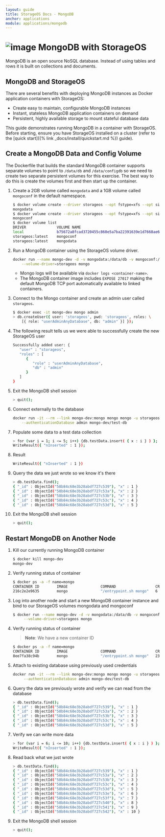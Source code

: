 ```yaml
---
layout: guide
title: StorageOS Docs - MongoDB
anchor: applications
module: applications/mongodb
---
```


# ![image](/images/docs/explore/mongologo.png) MongoDB with StorageOS

MongoDB is an open source NoSQL database.  Instead of using tables and rows it
is built on collections and documents.

## MongoDB and StorageOS

There are several benefits with deploying MongoDB instances as Docker
application containers with StorageOS:

* Create easy to maintain, configurable MongoDB instances
* Instant, stateless MongoDB application containers on demand
* Persistent, highly available storage to mount stateful database data

This guide demonstrates running MongoDB in a container with StorageOS. Before
starting, ensure you have StorageOS installed on a cluster (refer to the
[quick start]({% link _docs/install/quickstart.md %}) guide).

## Create a MongoDB Data and Config Volume

The Dockerfile that builds the standard MongoDB container supports separate
volumes to point to `/data/db` and `/data/configdb` so we need to create two
separate persistent volumes for this exercise.  The best way to do this is
create the volumes first and then start up the container.

1. Create a 2GB volume called `mongodata` and a 1GB volume called `mongoconf`
   in the default namespace.

    ```bash
    $ docker volume create --driver storageos --opt fstype=xfs --opt size=2 mongodata
    mongodata
    $ docker volume create --driver storageos --opt fstype=xfs --opt size=1 mongoconf
    mongoconf
    $ docker volume list
    DRIVER              VOLUME NAME
    local               b75672a8fcad3720455c860e5a7ba22391639e1d7668ae66d756ea84381a9926
    storageos:latest    mongoconf
    storageos:latest    mongodata
    ```

1. Run a MongoDB container using the StorageOS volume driver.

    ```bash
    docker run --name mongo-dev -d -v mongodata:/data/db -v mongoconf:/data/configdb \
        --volume-driver=storageos mongo
    ```
    * Mongo logs will be available via `docker logs <container-name>`.
    * The MongoDB container image includes `EXPOSE 27017` making the default MongoDB TCP port automatically available to linked containers.

1. Connect to the Mongo container and create an admin user called `storageos`.

    ```bash
    $ docker exec -it mongo-dev mongo admin
    > db.createUser({ user: 'storageos', pwd: 'storageos', roles: \
        [{ role: "userAdminAnyDatabase", db: "admin" }] });
    ```

1. The following result tells us we were able to successfully create the new
   StorageOS user

   ```bash
   Successfully added user: {
      "user" : "storageos",
      "roles" : [
         {
            "role" : "userAdminAnyDatabase",
            "db" : "admin"
         }
      ]
   }
   ```

1. Exit the MongoDB shell session

    ```bash
    > quit();
    ```

1. Connect externally to the database

   ```bash
   docker run -it --rm --link mongo-dev:mongo mongo mongo -u storageos -p storageos \
       --authenticationDatabase admin mongo-dev/test-db
   ```

1. Populate some data to a test data collection

   ```bash
   > for (var i = 1; i <= 5; i++) {db.testData.insert( { x : i } ) };
   WriteResult({ "nInserted" : 1 });
   ```

1. Result

   ```bash
   WriteResult({ "nInserted" : 1 })
   ```

1. Query the data we just wrote so we know it's there

   ```bash
   > db.testData.find();
   { "_id" : ObjectId("58b84c68e3b28abdf727c539"), "x" : 1 }
   { "_id" : ObjectId("58b84c68e3b28abdf727c53a"), "x" : 2 }
   { "_id" : ObjectId("58b84c68e3b28abdf727c53b"), "x" : 3 }
   { "_id" : ObjectId("58b84c68e3b28abdf727c53c"), "x" : 4 }
   { "_id" : ObjectId("58b84c68e3b28abdf727c53d"), "x" : 5 }
   ```

1. Exit the MongoDB shell session

   ```bash
   > quit();
   ```

## Restart MongoDB on Another Node

1. Kill our currently running MongoDB container

   ```bash
   $ docker kill mongo-dev
   mongo-dev
   ```

1. Verify running status of container

   ```bash
   $ docker ps -a -f name=mongo
   CONTAINER ID        IMAGE               COMMAND                  CREATED             STATUS                            PORTS               NAMES
   216c2e2e9635        mongo               "/entrypoint.sh mongo"   6 minutes ago       Exited (137) 20 seconds ago                           mongo-dev
   ```

1. Log into another node and start a new MongoDB container instance and bind to
   our StorageOS volumes mongodata and mongoconf

   ```bash
   $ docker run --name mongo-dev -d -v mongodata:/data/db -v mongoconf:/data/configdb \
        --volume-driver=storageos mongo
   ```

1. Verify running status of container

   >**Note**: We have a new container ID

   ```bash
   $ docker ps -a -f name=mongo
   CONTAINER ID        IMAGE               COMMAND                  CREATED             STATUS              PORTS                      NAMES
   8ee7fa38c94b        mongo               "/entrypoint.sh mongo"   23 minutes ago      Up 22 minutes       0.0.0.0:32768->27017/tcp   mongo-dev
   ```

1. Attach to existing database using previously used credentials

   ```bash
   docker run -it --rm --link mongo-dev:mongo mongo mongo -u storageos -p storageos \
        --authenticationDatabase admin mongo-dev/test-db
   ```

1. Query the data we previously wrote and verify we can read from the database

   ```bash
   > db.testData.find();
   { "_id" : ObjectId("58b84c68e3b28abdf727c539"), "x" : 1 }
   { "_id" : ObjectId("58b84c68e3b28abdf727c53a"), "x" : 2 }
   { "_id" : ObjectId("58b84c68e3b28abdf727c53b"), "x" : 3 }
   { "_id" : ObjectId("58b84c68e3b28abdf727c53c"), "x" : 4 }
   { "_id" : ObjectId("58b84c68e3b28abdf727c53d"), "x" : 5 }
   ```

1. Verify we can write more data

   ```bash
   > for (var i = 6; i <= 10; i++) {db.testData.insert( { x : i } ) };
   WriteResult({ "nInserted" : 1 });
   ```

1. Read back what we just wrote

   ```bash
   > db.testData.find();
   { "_id" : ObjectId("58b84c68e3b28abdf727c539"), "x" : 1 }
   { "_id" : ObjectId("58b84c68e3b28abdf727c53a"), "x" : 2 }
   { "_id" : ObjectId("58b84c68e3b28abdf727c53b"), "x" : 3 }
   { "_id" : ObjectId("58b84c68e3b28abdf727c53c"), "x" : 4 }
   { "_id" : ObjectId("58b84c68e3b28abdf727c53d"), "x" : 5 }
   { "_id" : ObjectId("58b84c68e3b28abdf727c53e"), "x" : 6 }
   { "_id" : ObjectId("58b84c68e3b28abdf727c53f"), "x" : 7 }
   { "_id" : ObjectId("58b84c68e3b28abdf727c540"), "x" : 8 }
   { "_id" : ObjectId("58b84c68e3b28abdf727c541"), "x" : 9 }
   { "_id" : ObjectId("58b84c68e3b28abdf727c542"), "x" : 10 }
   ```

1. Exit the MongoDB shell session

   ```bash
   > quit();
   ```
